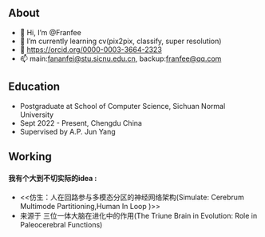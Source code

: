 ## About
- 👋 Hi, I’m @Franfee
- 🌱 I’m currently learning cv(pix2pix, classify, super resolution)
- 👀 https://orcid.org/0000-0003-3664-2323
- 📫 main:fananfei@stu.sicnu.edu.cn, backup:franfee@qq.com
## Education
- Postgraduate at School of Computer Science, Sichuan Normal University 
- Sept 2022 - Present, Chengdu China 
- Supervised by A.P. Jun Yang
## Working
#### 我有个大到不切实际的idea :
- <<仿生：人在回路参与多模态分区的神经网络架构(Simulate: Cerebrum Multimode Partitioning,Human In Loop )>>
- 来源于 三位一体大脑在进化中的作用(The Triune Brain in Evolution: Role in Paleocerebral Functions)

<!---
Franfee/Franfee is a ✨ special ✨ repository because its `README.md` (this file) appears on your GitHub profile.
You can click the Preview link to take a look at your changes.
--->
